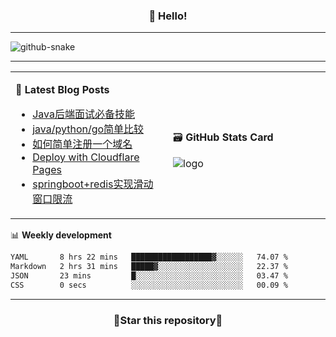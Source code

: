 <h3 align="center">👋 Hello!</h3>

-------

<picture>
  <source media="(prefers-color-scheme: dark)" srcset="https://raw.githubusercontent.com/fuos/fuos/output/github-contribution-grid-snake-dark.svg" />
  <source media="(prefers-color-scheme: light)" srcset="https://raw.githubusercontent.com/fuos/fuos/output/github-contribution-grid-snake.svg" />
  <img alt="github-snake" src="github-snake.svg" />
</picture>

-------

<table width="960px">
<tr>
<td valign="center" width="50%">

📕 **Latest Blog Posts**

<!-- BLOG-POST-LIST:START -->
- [Java后端面试必备技能](https://fuos.github.io/posts/5f972bb0.html)
- [java/python/go简单比较](https://fuos.github.io/posts/cedaf171.html)
- [如何简单注册一个域名](https://fuos.github.io/posts/cfbc1028.html)
- [Deploy with Cloudflare Pages](https://fuos.github.io/posts/49749a97.html)
- [springboot+redis实现滑动窗口限流](https://fuos.github.io/posts/268e55.html)
<!-- BLOG-POST-LIST:END -->

</td>
<td valign="center" width="50%">

🗃️ **GitHub Stats Card**

<img src="https://github-readme-stats.vercel.app/api?username=fuos&show_icons=true&theme=default&hide_border=true&hide_title=true" alt="logo" />

</td>
</tr>
</table>

📊 **Weekly development**
<!--START_SECTION:waka-->

```txt
YAML       8 hrs 22 mins   ██████████████████▓░░░░░░   74.07 %
Markdown   2 hrs 31 mins   █████▓░░░░░░░░░░░░░░░░░░░   22.37 %
JSON       23 mins         █░░░░░░░░░░░░░░░░░░░░░░░░   03.47 %
CSS        0 secs          ░░░░░░░░░░░░░░░░░░░░░░░░░   00.09 %
```

<!--END_SECTION:waka-->

-------
<h3 align="center">🌟Star this repository🌟</h3>
